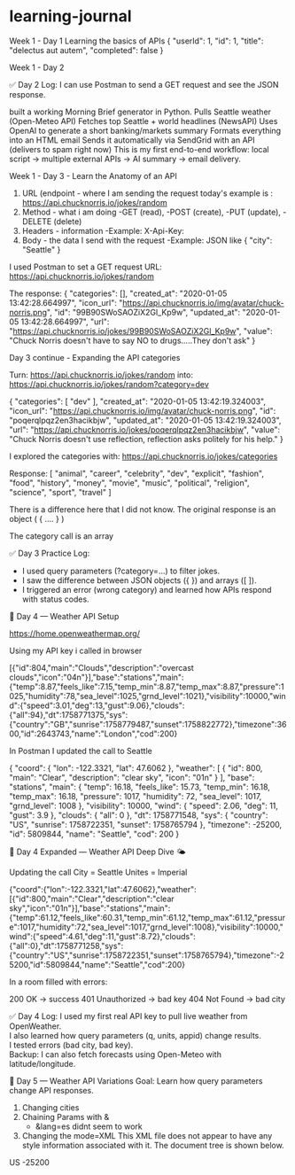 # learning-journal

Week 1 - Day 1 
Learning the basics of APIs
{
  "userId": 1,
  "id": 1,
  "title": "delectus aut autem",
  "completed": false
}

Week 1 - Day 2

✅ Day 2 Log: I can use Postman to send a GET request and see the JSON response.

built a working Morning Brief generator in Python.
Pulls Seattle weather (Open-Meteo API)
Fetches top Seattle + world headlines (NewsAPI)
Uses OpenAI to generate a short banking/markets summary
Formats everything into an HTML email
Sends it automatically via SendGrid with an API (delivers to spam right now)
This is my first end-to-end workflow: local script → multiple external APIs → AI summary → email delivery.

Week 1 - Day 3 - Learn the Anatomy of an API

1. URL (endpoint - where I am sending the request
   today's example is : https://api.chucknorris.io/jokes/random
3. Method - what i am doing
   -GET (read),
   -POST (create),
   -PUT (update),
   -DELETE (delete)
4. Headers - information
   -Example: X-Api-Key: <yourkey>
5. Body - the data I send with the request
   -Example: JSON like { "city": "Seattle" }

I used Postman to set a GET request
URL: https://api.chucknorris.io/jokes/random

The response:
{
    "categories": [],
    "created_at": "2020-01-05 13:42:28.664997",
    "icon_url": "https://api.chucknorris.io/img/avatar/chuck-norris.png",
    "id": "99B90SWoSAOZiX2Gl_Kp9w",
    "updated_at": "2020-01-05 13:42:28.664997",
    "url": "https://api.chucknorris.io/jokes/99B90SWoSAOZiX2Gl_Kp9w",
    "value": "Chuck Norris doesn't have to say NO to drugs.....They don't ask"
}

Day 3 continue - Expanding the API categories

Turn:
https://api.chucknorris.io/jokes/random
into:
https://api.chucknorris.io/jokes/random?category=dev

{
    "categories": [
        "dev"
    ],
    "created_at": "2020-01-05 13:42:19.324003",
    "icon_url": "https://api.chucknorris.io/img/avatar/chuck-norris.png",
    "id": "poqerqlpqz2en3hacikbjw",
    "updated_at": "2020-01-05 13:42:19.324003",
    "url": "https://api.chucknorris.io/jokes/poqerqlpqz2en3hacikbjw",
    "value": "Chuck Norris doesn't use reflection, reflection asks politely for his help."
}

I explored the categories with:
https://api.chucknorris.io/jokes/categories

Response:
[
    "animal",
    "career",
    "celebrity",
    "dev",
    "explicit",
    "fashion",
    "food",
    "history",
    "money",
    "movie",
    "music",
    "political",
    "religion",
    "science",
    "sport",
    "travel"
]

There is a difference here that I did not know. 
The original response is an object ( { .... } )

The category call is an array

✅ Day 3 Practice Log:
- I used query parameters (?category=...) to filter jokes.
- I saw the difference between JSON objects ({ }) and arrays ([ ]).
- I triggered an error (wrong category) and learned how APIs respond with status codes.


📅 Day 4 — Weather API Setup

https://home.openweathermap.org/

Using my API key i called in browser

[{"id":804,"main":"Clouds","description":"overcast clouds","icon":"04n"}],"base":"stations","main":{"temp":8.87,"feels_like":7.15,"temp_min":8.87,"temp_max":8.87,"pressure":1025,"humidity":78,"sea_level":1025,"grnd_level":1021},"visibility":10000,"wind":{"speed":3.01,"deg":13,"gust":9.06},"clouds":{"all":94},"dt":1758771375,"sys":{"country":"GB","sunrise":1758779487,"sunset":1758822772},"timezone":3600,"id":2643743,"name":"London","cod":200}

In Postman I updated the call to Seattle

{
    "coord": {
        "lon": -122.3321,
        "lat": 47.6062
    },
    "weather": [
        {
            "id": 800,
            "main": "Clear",
            "description": "clear sky",
            "icon": "01n"
        }
    ],
    "base": "stations",
    "main": {
        "temp": 16.18,
        "feels_like": 15.73,
        "temp_min": 16.18,
        "temp_max": 16.18,
        "pressure": 1017,
        "humidity": 72,
        "sea_level": 1017,
        "grnd_level": 1008
    },
    "visibility": 10000,
    "wind": {
        "speed": 2.06,
        "deg": 11,
        "gust": 3.9
    },
    "clouds": {
        "all": 0
    },
    "dt": 1758771548,
    "sys": {
        "country": "US",
        "sunrise": 1758722351,
        "sunset": 1758765794
    },
    "timezone": -25200,
    "id": 5809844,
    "name": "Seattle",
    "cod": 200
}

📅 Day 4 Expanded — Weather API Deep Dive 🌤️

Updating the call 
 City = Seattle
 Unites = Imperial
 
{"coord":{"lon":-122.3321,"lat":47.6062},"weather":[{"id":800,"main":"Clear","description":"clear sky","icon":"01n"}],"base":"stations","main":{"temp":61.12,"feels_like":60.31,"temp_min":61.12,"temp_max":61.12,"pressure":1017,"humidity":72,"sea_level":1017,"grnd_level":1008},"visibility":10000,"wind":{"speed":4.61,"deg":11,"gust":8.72},"clouds":{"all":0},"dt":1758771258,"sys":{"country":"US","sunrise":1758722351,"sunset":1758765794},"timezone":-25200,"id":5809844,"name":"Seattle","cod":200}


In a room filled with errors:

200 OK → success
401 Unauthorized → bad key
404 Not Found → bad city

✅ Day 4 Log: I used my first real API key to pull live weather from OpenWeather.  
I also learned how query parameters (q, units, appid) change results.  
I tested errors (bad city, bad key).  
Backup: I can also fetch forecasts using Open-Meteo with latitude/longitude.


📅 Day 5 — Weather API Variations
Goal: Learn how query parameters change API responses.
1. Changing cities
2. Chaining Params with &
   - &lang=es didnt seem to work
3. Changing the mode=XML
This XML file does not appear to have any style information associated with it. The document tree is shown below.
<current>
<city id="5809844" name="Seattle">
<coord lon="-122.3321" lat="47.6062"/>
<country>US</country>
<timezone>-25200</timezone>
<sun rise="2025-09-24T13:59:11" set="2025-09-25T02:03:14"/>
</city>
<temperature value="60.73" min="60.73" max="60.73" unit="fahrenheit"/>
<feels_like value="60.12" unit="fahrenheit"/>
<humidity value="77" unit="%"/>
<pressure value="1017" unit="hPa"/>
<wind>
<speed value="4.61" unit="mph" name="Light breeze"/>
<gusts value="8.72"/>
<direction value="11" code="N" name="North"/>
</wind>
<clouds value="0" name="clear sky"/>
<visibility value="10000"/>
<precipitation mode="no"/>
<weather number="800" value="cielo claro" icon="01n"/>
<lastupdate value="2025-09-25T04:05:09"/>
</current>

